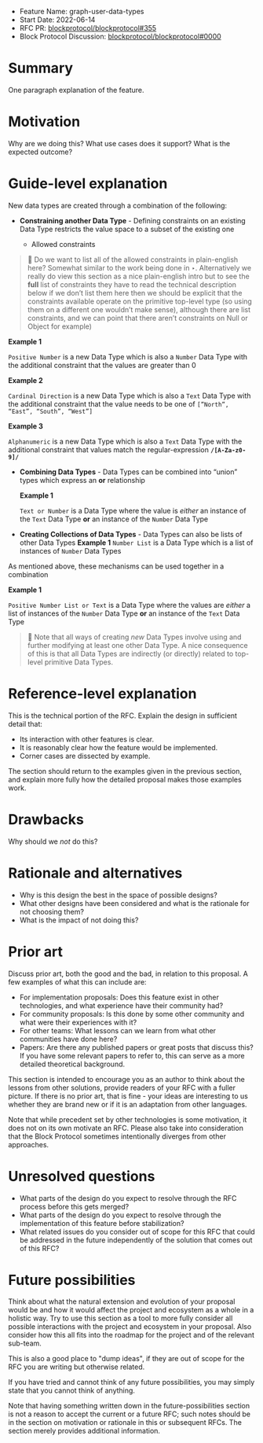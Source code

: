 - Feature Name: graph-user-data-types
- Start Date: 2022-06-14
- RFC PR: [blockprotocol/blockprotocol#355](https://github.com/blockprotocol/blockprotocol/pull/355)
- Block Protocol Discussion: [blockprotocol/blockprotocol#0000](https://github.com/blockprotocol/blockprotocol/discussions/0000)

# Summary

[summary]: #summary

One paragraph explanation of the feature.

# Motivation

[motivation]: #motivation

Why are we doing this? What use cases does it support? What is the expected outcome?

# Guide-level explanation

[guide-level-explanation]: #guide-level-explanation

New data types are created through a combination of the following:

- **Constraining another Data Type** - Defining constraints on an existing Data Type restricts the value space to a subset of the existing one

  - Allowed constraints

> 💭 Do we want to list all of the allowed constraints in plain-english here? Somewhat similar to the work being done in ‣. Alternatively we really do view this section as a nice plain-english intro but to see the **full** list of constraints they have to read the technical description below
> if we don’t list them here then we should be explicit that the constraints available operate on the primitive top-level type (so using them on a different one wouldn’t make sense), although there are list constraints, and we can point that there aren’t constraints on Null or Object for example)

**Example 1**

`Positive Number` is a new Data Type which is also a `Number` Data Type with the additional constraint that the values are greater than 0

**Example 2**

`Cardinal Direction` is a new Data Type which is also a `Text` Data Type with the additional constraint that the value needs to be one of `[”North”, “East”, “South”, “West”]`

**Example 3**

`Alphanumeric` is a new Data Type which is also a `Text` Data Type with the additional constraint that values match the regular-expression **`/[A-Za-z0-9]/`**

- **Combining Data Types** - Data Types can be combined into “union” types which express an **or** relationship

  **Example 1**

  `Text or Number` is a Data Type where the value is _either_ an instance of the `Text` Data Type **or** an instance of the `Number` Data Type

- **Creating Collections of Data Types** - Data Types can also be lists of other Data Types
  **Example 1**
  `Number List` is a Data Type which is a list of instances of `Number` Data Types

As mentioned above, these mechanisms can be used together in a combination

**Example 1**

`Positive Number List or Text` is a Data Type where the values are _either_ a list of instances of the `Number` Data Type **or** an instance of the `Text` Data Type

> 💭 Note that all ways of creating _new_ Data Types involve using and further modifying at least one other Data Type. A nice consequence of this is that all Data Types are indirectly (or directly) related to top-level primitive Data Types.

# Reference-level explanation

[reference-level-explanation]: #reference-level-explanation

This is the technical portion of the RFC. Explain the design in sufficient detail that:

- Its interaction with other features is clear.
- It is reasonably clear how the feature would be implemented.
- Corner cases are dissected by example.

The section should return to the examples given in the previous section, and explain more fully how the detailed proposal makes those examples work.

# Drawbacks

[drawbacks]: #drawbacks

Why should we _not_ do this?

# Rationale and alternatives

[rationale-and-alternatives]: #rationale-and-alternatives

- Why is this design the best in the space of possible designs?
- What other designs have been considered and what is the rationale for not choosing them?
- What is the impact of not doing this?

# Prior art

[prior-art]: #prior-art

Discuss prior art, both the good and the bad, in relation to this proposal.
A few examples of what this can include are:

- For implementation proposals: Does this feature exist in other technologies, and what experience have their community had?
- For community proposals: Is this done by some other community and what were their experiences with it?
- For other teams: What lessons can we learn from what other communities have done here?
- Papers: Are there any published papers or great posts that discuss this? If you have some relevant papers to refer to, this can serve as a more detailed theoretical background.

This section is intended to encourage you as an author to think about the lessons from other solutions, provide readers of your RFC with a fuller picture. If there is no prior art, that is fine - your ideas are interesting to us whether they are brand new or if it is an adaptation from other languages.

Note that while precedent set by other technologies is some motivation, it does not on its own motivate an RFC. Please also take into consideration that the Block Protocol sometimes intentionally diverges from other approaches.

# Unresolved questions

[unresolved-questions]: #unresolved-questions

- What parts of the design do you expect to resolve through the RFC process before this gets merged?
- What parts of the design do you expect to resolve through the implementation of this feature before stabilization?
- What related issues do you consider out of scope for this RFC that could be addressed in the future independently of the solution that comes out of this RFC?

# Future possibilities

[future-possibilities]: #future-possibilities

Think about what the natural extension and evolution of your proposal would be and how it would affect the project and ecosystem as a whole in a holistic way. Try to use this section as a tool to more fully consider all possible interactions with the project and ecosystem in your proposal. Also consider how this all fits into the roadmap for the project and of the relevant sub-team.

This is also a good place to "dump ideas", if they are out of scope for the RFC you are writing but otherwise related.

If you have tried and cannot think of any future possibilities, you may simply state that you cannot think of anything.

Note that having something written down in the future-possibilities section is not a reason to accept the current or a future RFC; such notes should be in the section on motivation or rationale in this or subsequent RFCs. The section merely provides additional information.
